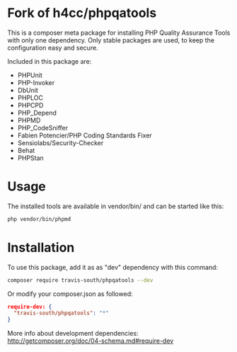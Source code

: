 Fork of h4cc/phpqatools 
==========

This is a composer meta package for installing PHP Quality Assurance Tools with only one dependency.
Only stable packages are used, to keep the configuration easy and secure.

Included in this package are:
- PHPUnit
- PHP-Invoker
- DbUnit
- PHPLOC
- PHPCPD
- PHP_Depend
- PHPMD
- PHP_CodeSniffer
- Fabien Potencier/PHP Coding Standards Fixer
- Sensiolabs/Security-Checker
- Behat
- PHPStan


# Usage

The installed tools are available in vendor/bin/ and can be started like this:

```bash
php vendor/bin/phpmd
```

# Installation

To use this package, add it as as "dev" dependency with this command:

```bash
composer require travis-south/phpqatools --dev
```

Or modify your composer.json as followed:

```json
require-dev: {
  "travis-south/phpqatools": "*"
}
```

More info about development dependencies: http://getcomposer.org/doc/04-schema.md#require-dev



